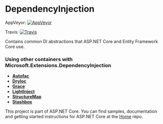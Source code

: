 DependencyInjection
===================
AppVeyor: [![AppVeyor](https://ci.appveyor.com/api/projects/status/o6mbbm70k0gddtej/branch/dev?svg=true)](https://ci.appveyor.com/project/aspnetci/DependencyInjection/branch/dev)

Travis:   [![Travis](https://travis-ci.org/aspnet/DependencyInjection.svg?branch=dev)](https://travis-ci.org/aspnet/DependencyInjection)

Contains common DI abstractions that ASP.NET Core and Entity Framework Core use.


### Using other containers with Microsoft.Extensions.DependencyInjection

* [**Autofac**](http://autofac.readthedocs.org/en/latest/integration/aspnetcore.html)
* [**DryIoc**](https://www.nuget.org/packages/DryIoc.Microsoft.DependencyInjection)
* [**Grace**](https://www.nuget.org/packages/Grace.DependencyInjection.Extensions)
* [**LightInject**](https://github.com/seesharper/LightInject.Microsoft.DependencyInjection)
* [**StructureMap**](https://github.com/structuremap/StructureMap.Microsoft.DependencyInjection)
* [**Stashbox**](https://github.com/z4kn4fein/stashbox-extensions-dependencyinjection)


This project is part of ASP.NET Core. You can find samples, documentation and getting started instructions for ASP.NET Core at the [Home](https://github.com/aspnet/home) repo.
